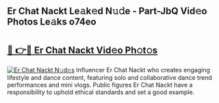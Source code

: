 ## Er Chat Nackt Le𝚊k𝚎d N𝚞𝚍e - Part-JbQ Vid𝚎o Photos Le𝚊ks o74eo

# <h2><a href="http://fbaskjz.evod.top/?m=Er+Chat+Nackt">🔗 👉🔴 Er Chat Nackt Vid𝚎o Ph𝚘t𝚘s</a></h2>

[![Er Chat Nackt N𝚞d𝚎s](https://i.imgur.com/8V9OHl7.gif)](http://fbaskjz.evod.top/?m=Er+Chat+Nackt)
Influencer Er Chat Nackt who creates engaging lifestyle and dance content, featuring solo and collaborative dance trend performances and mini vlogs. Public figures Er Chat Nackt have a responsibility to uphold ethical standards and set a good example. 
